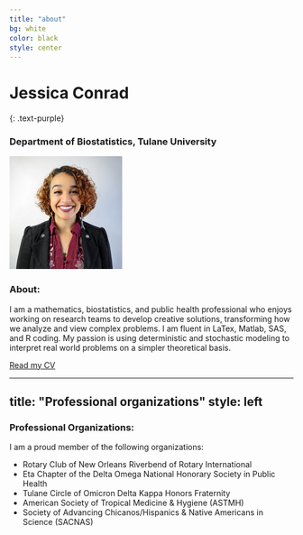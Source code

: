 ```yaml
---
title: "about"
bg: white
color: black
style: center 
---
```


# Jessica Conrad
{: .text-purple}

### Department of Biostatistics, Tulane University

![This is a photo](./img/conrad.jpg)

### About:
I am a mathematics, biostatistics, and public health professional who enjoys working on research teams to develop creative solutions, transforming how we analyze and view complex problems. 
I am fluent in LaTex, Matlab, SAS, and R coding. 
My passion is using deterministic and stochastic modeling to interpret real world problems on a simpler theoretical basis.

[Read my CV](./pdf/CONRAD_CV.pdf)

---
title: "Professional organizations"
style: left 
---
### Professional Organizations:
I am a proud member of the following organizations:
  - Rotary Club of New Orleans Riverbend of Rotary International
  - Eta Chapter of the Delta Omega National Honorary Society in Public Health
  - Tulane Circle of Omicron Delta Kappa Honors Fraternity
  - American Society of Tropical Medicine & Hygiene (ASTMH)
  - Society of Advancing Chicanos/Hispanics & Native Americans in Science (SACNAS)



